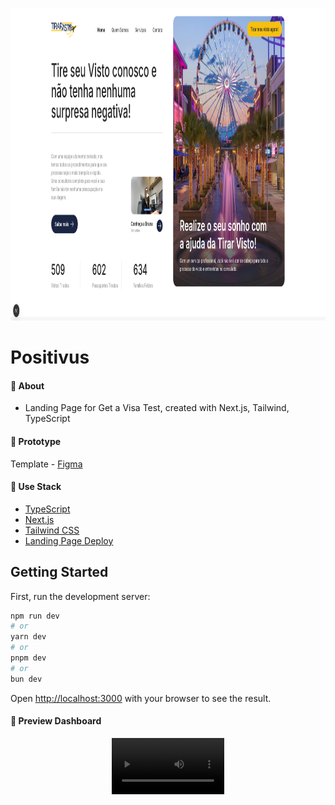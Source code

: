 <p align="center">
   <img src=".github/get-a-visa.png" alt="positivus" width="1080"  height="500"/>
</p>

# Positivus

#### :postbox: About

- Landing Page for Get a Visa Test, created with Next.js, Tailwind, TypeScript

#### :pushpin: Prototype

Template - [Figma](https://www.figma.com/design/CENcDE2ITKgX09Ih1VYWg5/Tirar-Visto?node-id=0-55&t=dNyHpPHbSPVzG21c-0)

#### :rocket: Use Stack

- [TypeScript](https://www.typescriptlang.org/docs/handbook/typescript-in-5-minutes.html)
- [Next.js](https://nextjs.org/docs/getting-started)
- [Tailwind CSS](https://tailwindcss.com/)
- [Landing Page Deploy](#)

## Getting Started

First, run the development server:

```bash
npm run dev
# or
yarn dev
# or
pnpm dev
# or
bun dev
```

Open [http://localhost:3000](http://localhost:3000) with your browser to see the result.

#### 📱 Preview Dashboard

<p align="center">
<video src='https://github.com/user-attachments/assets/84b0c983-c1fa-4bc7-92b7-15f0f829074b' width=180 />
</p>
